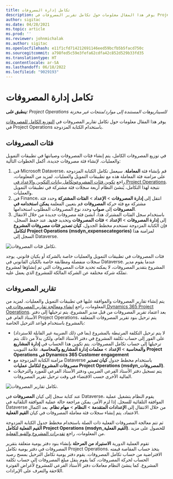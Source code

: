 ```yaml
---
title: تكامل إدارة المصروفات
description: يوفر هذا المقال معلومات حول تكامل تقرير المصروفات في Project Operations باستخدام الكتابة المزدوجة.
author: sigitac
ms.date: 04/28/2021
ms.topic: article
ms.prod: ''
ms.reviewer: johnmichalak
ms.author: sigitac
ms.openlocfilehash: e11f1cfd714212691146eed59bcfb5b5facd750c
ms.sourcegitcommit: a798fed5c59e3fefa62cdfa42c852d529b33fd35
ms.translationtype: HT
ms.contentlocale: ar-SA
ms.lasthandoff: 06/18/2022
ms.locfileid: "9029193"
---
```

# <a name="expense-management-integration"></a>تكامل إدارة المصروفات

_**ينطبق على:** Project Operations للسيناريوهات المستندة إلى موارد/منتجات غير مخزنة‬_

يوفر هذا المقال معلومات حول تكامل تقارير المصروفات في [التوزيع الكامل للمصروفات‬](../expense/expense-overview.md) في Project Operations باستخدام الكتابة المزدوجة.

## <a name="expense-categories"></a>فئات المصروفات

في توزيع المصروفات الكامل، يتم إنشاء فئات المصروفات وصيانتها في تطبيقات التمويل والعمليات. لإنشاء فئة مصروفات جديدة، أكمل الخطوات التالية:

1. في Microsoft Dataverse، قم بإنشاء فئة **المعاملة**. سيعمل تكامل الكتابة المزدوجة على مزامنة فئة المعاملة هذه مع تطبيقات التمويل والعمليات. لمزيد من المعلومات، راجع [تكوين فئات المشروع](/dynamics365/project-operations/project-accounting/configure-project-categories)[وتكامل بيانات التكوين والإعداد في Project Operations](resource-dual-write-setup-integration.md). نتيجة لهذا التكامل، يُنشئ النظام أربعة سجلات فئة مشتركة في تطبيقات التمويل والعمليات.
2. في Finance، انتقل إلى **إدارة المصروفات** > **الإعداد** > **الفئات المشتركة** وحدد فئة مشتركة مع فئة حركة **المصروفات** قم بتعيين المعلمة **يمكن استخدامه في المصروفات** إلى **صواب** وحدد نوع المصروفات المطلوب استخدامها.
3. باستخدام سجل الفئات المشترك هذا، أنشئ فئة مصروفات جديدة من خلال الانتقال إلى **إدارة المصروفات** > **الإعداد** > **فئات المصروفات** وتحديد **جديد**. عند حفظ السجل، فإن الكتابة المزدوجة تستخدم مخطط الجدول، **كيان تصدير فئات مصروفات المشروع لتكامل Project Operations (msdyn\_expensecategories)** لمزامنة هذا السجل إلى Dataverse.

  ![تكامل فئات المصروفات.](./media/DW6ExpenseCategories.png)

فئات المصروفات في تطبيقات التمويل والعمليات خاصة بالشركة أو بكيان قانوني. يوجد سجلات منفصلة ومطابقة خاصة بالكيان القانوني في Dataverse. عندما يقوم مدير المشروع بتقدير المصروفات، لا يمكنه تحديد فئات المصروفات التي تم إنشاؤها لمشروع تملكه شركة مختلفة عن الشركة المالكة للمشروع الذي يعمل عليه. 

## <a name="expense-reports"></a>تقارير المصروفات

يتم إنشاء تقارير المصروفات والموافقة عليها في تطبيقات التمويل والعمليات. لمزيد من المعلومات، راجع [إنشاء ومعالجة تقارير المصروفات في Dynamics 365 Project Operations](/learn/modules/create-process-expense-reports/). بعد اعتماد تقرير المصروفات من قبل مدير المشروع، يتم ترحيلها إلى دفتر الأستاذ العام. في Project Operations، يتم ترحيل بنود تقرير المصروفات المتعلقة بالمشروع باستخدام قواعد الترحيل الخاصة:

  - لا يتم ترحيل التكلفة المرتبطة بالمشروع (بما في ذلك الضريبة غير القابلة للاسترداد) على الفور إلى حساب تكلفة المشروع في دفتر الأستاذ العام، ولكن بدلاً من ذلك يتم ترحيلها إلى حساب تكامل المصروفات. يتم تكوين هذا الحساب في **إدارة المشاريع والمحاسبة** > **الإعداد** > **معلمات إدارة المشاريع والمحاسبة**، علامة التبويب **Project Operations في Dynamics 365 Customer engagement**
  - مزامنة الكتابة المزدوجة مع Dataverse باستخدام مخطط جدول **كيان تصدير مصروفات المشروع لتكامل عمليات Project Operations (msdyn\_المصروفات)**.
  - يتم تسجيل دفتر الأستاذ الفرعي الضريبي ودفتر الأستاذ الفرعي للمورد والترحيلات المالية الأخرى حسب الاقتضاء في وقت ترحيل تقرير المصروفات.

  ![تكامل تقارير المصروفات.](./media/DW6ExpenseReports.png)

عند كتابة سجل إلى كيان **المصروفات** في Dataverse، يقوم النظام بتشغيل عملية الموافقة التلقائية للسجل. إذا لزم الأمر، يمكن مراجعة حالة عملية الموافقة التلقائية في Dataverse من خلال الانتقال إلى **الإعدادات المتقدمة** > **النظام** > **مهام نظام**. بعد اكتمال الاعتماد، يتم إنشاء سجلات فئة معاملة المصروفات في كيان **القيم الفعلية**.

ثم تتم معالجة المصروفات الفعلية ذات الصلة باستخدام مخطط جدول الكتابة المزدوجة **القيم الفعلية لتكامل Project Operations (msdyn\_القيم الفعلية)**. للحصول على مزيد من المعلومات، راجع [تقديرات المشروع والقيم الفعلية](resource-dual-write-estimates-actuals.md).

تقوم العملية الدورية **الاستيراد من المرحلة** بإنشاء بنود دفتر يومية متعلقة بتقرير المصروفات في دفتر يومية تكامل Project Operations. يتخذ حساب المقاصة قيمته الافتراضية من حساب تكامل المصروفات. يقوم دفتر يومية تكامل الترحيل بمسح رصيد الحساب لحركة المصروفات، كما يقوم بنقل مبلغ المصروفات إلى حساب تكلفة المشروع. كما ينشئ النظام معاملات دفتر الأستاذ الفرعي للمشروع لأغراض الفوترة اللاحقة والتعرف على الإيرادات.
